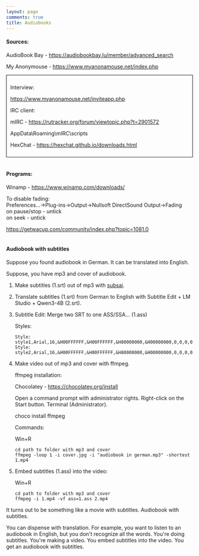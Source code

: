 ```yaml
---
layout: page
comments: true
title: Audiobooks
---
```


#### Sources:

AudioBook Bay - <https://audiobookbay.lu/member/advanced_search>

My Anonymouse - <https://www.myanonamouse.net/index.php>

<div style="border: 1px solid black; padding: 10px;">
<p>Interview:</p>

<p><a href="https://www.myanonamouse.net/inviteapp.php">https://www.myanonamouse.net/inviteapp.php</a></p>

<p>IRC client:</p>

<p>mIRC - <a href="https://rutracker.org/forum/viewtopic.php?t=2901572">https://rutracker.org/forum/viewtopic.php?t=2901572</a></p>

<p>AppData\Roaming\mIRC\scripts</p>

<p>HexChat - <a href="https://hexchat.github.io/downloads.html">https://hexchat.github.io/downloads.html</a></p>
</div>
<br>

#### Programs:

Winamp - <https://www.winamp.com/downloads/>

To disable fading:<br>
Preferences...->Plug-ins->Output->Nullsoft DirectSound Output->Fading<br>
on pause/stop - untick<br>
on seek - untick

<https://getwacup.com/community/index.php?topic=1081.0>
<br><br>

#### Audiobook with subtitles

Suppose you found audiobook in German. It can be translated into English.

Suppose, you have mp3 and cover of audiobook.

1. Make subtitles (1.srt) out of mp3 with [subsai](/en/whisper).

2. Translate subtitles (1.srt) from German to English with Subtitle Edit + LM Studio + Qwen3-4B (2.srt).

3.  Subtitle Edit: Merge two SRT to one ASS/SSA... (1.ass)

	Styles:

	```
	Style: style1,Arial,16,&H00FFFFFF,&H00FFFFFF,&H80000000,&H00000000,0,0,0,0,100,100,0,0,4,2,0,2,10,10,25,1
	Style: style2,Arial,16,&H00FFFFFF,&H00FFFFFF,&H80000000,&H00000000,0,0,0,0,100,100,0,0,4,2,0,8,10,10,25,1
	```

4. Make video out of mp3 and cover with ffmpeg.

	ffmpeg installation:

	Chocolatey - <https://chocolatey.org/install>

	Open a command prompt with administrator rights. Right-click on the Start button. Terminal (Administrator).

	choco install ffmpeg

	Commands:

	Win+R

	```
	cd path to folder with mp3 and cover
	ffmpeg -loop 1 -i cover.jpg -i "audiobook in german.mp3" -shortest 1.mp4
	```
	
5. Embed subtitles (1.ass) into the video:

	Win+R

	```
	cd path to folder with mp3 and cover
	ffmpeg -i 1.mp4 -vf ass=1.ass 2.mp4
	```

It turns out to be something like a movie with subtitles. Audiobook with subtitles.

You can dispense with translation. For example, you want to listen to an audiobook in English, but you don't recognize all the words. You're doing subtitles. You're making a video. You embed subtitles into the video. You get an audiobook with subtitles.